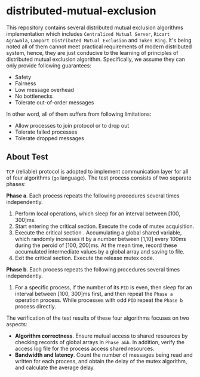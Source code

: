 # distributed-mutual-exclusion
This repository contains several distributed mutual exclusion algorithms implementation which includes `Centralized Mutual Server`, `Ricart Agrawala`, `Lamport Distributed Mutual Exclusion` and `Token Ring`. It's being noted all of them cannot meet practical requirements of modern distributed system, hence, they are just conducive to the learning of principles of distributed mutual exclusion algorithm.  Specifically,  we assume they can only provide following guarantees:
- Safety
- Fairness
- Low message overhead
- No bottlenecks
- Tolerate out-of-order messages

In other word, all of them suffers from following limitations:
-  Allow processes to join protocol or to drop out
-  Tolerate failed processes
-  Tolerate dropped messages

## About Test
 `TCP` (reliable) protocol is adopted to implement communication layer for all of four algorithms (`go` language). The test process consists of two separate phases:
 
 **Phase a**. Each process repeats the following procedures several times independently.

1. Perform local operations, which sleep for an interval between [100, 300]ms.
2. Start entering the critical section. Execute the code of mutex acquisition.
3. Execute the critical section . Accumulating a global shared variable, which randomly increases it by a number between [1,10] every 100ms during the peroid of [100, 200]ms. At the mean time, record these accumulated intermediate values by a global array and saving to file.
4. Exit the critical section. Execute the release mutex code.

**Phase b**. Each process repeats the following procedures several times independently.

1. For a specific process, if the number of its `PID` is even, then sleep for an interval between  [100, 300]ms first, and then repeat the `Phase a` operation process. While processes with odd `PID` repeat the `Phase b` process directly.

The verification of the test results of these four algorithms focuses on two aspects:

- **Algorithm correctness**. Ensure mutual access to shared resources by checking records of global arrays in `Phase a&b`. In addition, verify the access log file for the process access shared resources.
- **Bandwidth and latency**. Count the number of messages being read and written for each process, and obtain the delay of the mutex algorithm, and calculate the average delay.

